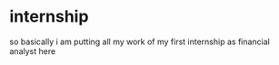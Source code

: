 # internship
so basically i am putting all my work of my first internship as financial analyst here
